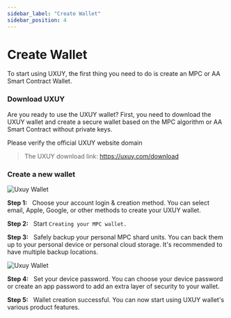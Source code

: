 ```yaml
---
sidebar_label: "Create Wallet"
sidebar_position: 4
---
```


# Create Wallet

To start using UXUY, the first thing you need to do is create an MPC or AA Smart Contract Wallet.

### Download UXUY

Are you ready to use the UXUY wallet? First, you need to download the UXUY wallet and create a secure wallet based on the MPC algorithm or AA Smart Contract without private keys.

Please verify the official UXUY website domain

> The UXUY download link: https://uxuy.com/download

### Create a new wallet

![Uxuy Wallet](/img/products-wallet-section/image.png)

**Step 1:** &nbsp; Choose your account login & creation method. You can select email, Apple, Google, or other methods to create your UXUY wallet.

**Step 2:** &nbsp; Start `Creating your MPC wallet.`

**Step 3:** &nbsp; Safely backup your personal MPC shard units. You can back them up to your personal device or personal cloud storage. It's recommended to have multiple backup locations.

![Uxuy Wallet](/img/products-wallet-section/image-1.png)

**Step 4:** &nbsp; Set your device password. You can choose your device password or create an app password to add an extra layer of security to your wallet.

**Step 5:** &nbsp; Wallet creation successful. You can now start using UXUY wallet's various product features.
